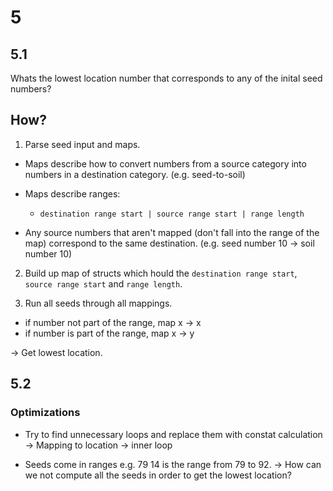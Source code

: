 # 5

## 5.1

Whats the lowest location number that corresponds to any of the inital seed numbers?

## How?

1. Parse seed input and maps.

- Maps describe how to convert numbers from a source category into numbers in a destination category. (e.g. seed-to-soil)

- Maps describe ranges:

  - `destination range start | source range start | range length`

- Any source numbers that aren't mapped (don't fall into the range of the map) correspond to the same destination.
  (e.g. seed number 10 -> soil number 10)

2. Build up map of structs which hould the `destination range start`, `source range start` and `range length`.

3. Run all seeds through all mappings.

- if number not part of the range, map x -> x
- if number is part of the range, map x -> y

-> Get lowest location.

## 5.2

### Optimizations

- Try to find unnecessary loops and replace them with constat calculation
  -> Mapping to location -> inner loop

- Seeds come in ranges e.g. 79 14 is the range from 79 to 92. 
  -> How can we not compute all the seeds in order to get the lowest location?
